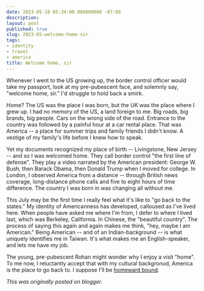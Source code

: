 ```yaml
---
date: 2023-05-18 05:34:00.006000000 -07:00
description:
layout: post
published: true
slug: 2023-05-welcome-home-sir
tags:
- identity
- travel
- america
title: Welcome home, sir
---
```

Whenever I went to the US growing up, the border control officer would take my passport, look at my pre-pubescent face, and solemnly say, "welcome home, sir." I'd struggle to hold back a smirk.

Home? The US was the place I was born, but the UK was the place where I grew up. I had no memory of the US, a land foreign to me. Big roads, big brands, big people. Cars on the wrong side of the road. Entrance to the country was followed by a painful hour at a car rental place. That was America -- a place for summer trips and family friends I didn't know. A vestige of my family's life before I knew how to speak.  


Yet my documents recognized my place of birth -- Livingstone, New Jersey -- and so I was welcomed home. They call border control "the first line of defense". They play a video narrated by the American president: George W. Bush, then Barack Obama, then Donald Trump when I moved for college. In London, I observed America from a distance -- through British news
coverage, long-distance phone calls and five to eight hours of time
difference. The country I was born in was changing all without me.   


This July may be the first time I really feel what it's like to "go back to the states." My identity of Americanness has developed, calloused as I've lived here. When people have asked me where I'm from, I defer to where I lived last, which was Berkeley, California. In Chinese, the "beautiful country". The process of saying this again and again makes me think, "hey, maybe I am American." Being American -- and of an Indian-background -- is what uniquely identifies me in Taiwan. It's what makes me an English-speaker, and lets me have my job.

The young, pre-pubescent Rohan might wonder why I enjoy a visit "home". To me now, I reluctantly accept that with my cultural backgronud, America is the place to go back to. I suppose I'll be [homeward bound](https://youtu.be/4c87TeR7Evs).  

*This was originally posted on blogger.*

